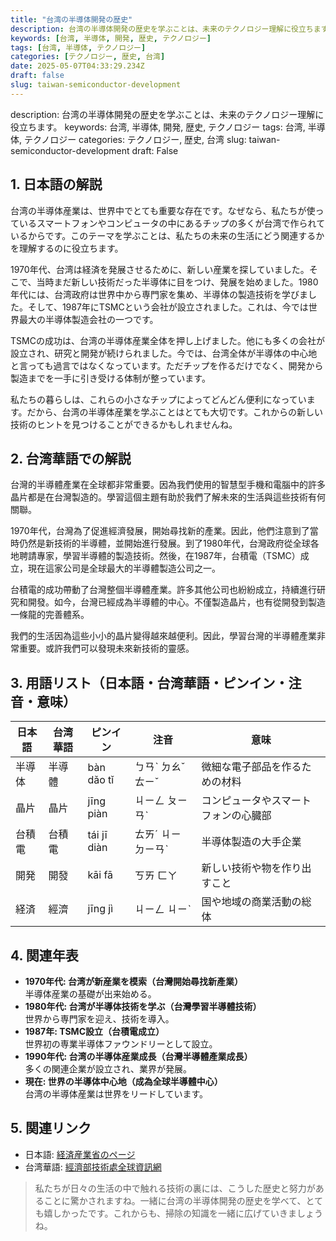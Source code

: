 ```yaml
---
title: "台湾の半導体開発の歴史"
description: 台湾の半導体開発の歴史を学ぶことは、未来のテクノロジー理解に役立ちます。
keywords: [台湾, 半導体, 開発, 歴史, テクノロジー]
tags: [台湾, 半導体, テクノロジー]
categories: [テクノロジー, 歴史, 台湾]
date: 2025-05-07T04:33:29.234Z
draft: false
slug: taiwan-semiconductor-development
---
```


description: 台湾の半導体開発の歴史を学ぶことは、未来のテクノロジー理解に役立ちます。
keywords: 台湾, 半導体, 開発, 歴史, テクノロジー
tags: 台湾, 半導体, テクノロジー
categories: テクノロジー, 歴史, 台湾
slug: taiwan-semiconductor-development
draft: False

## 1. 日本語の解説

台湾の半導体産業は、世界中でとても重要な存在です。なぜなら、私たちが使っているスマートフォンやコンピュータの中にあるチップの多くが台湾で作られているからです。このテーマを学ぶことは、私たちの未来の生活にどう関連するかを理解するのに役立ちます。

1970年代、台湾は経済を発展させるために、新しい産業を探していました。そこで、当時まだ新しい技術だった半導体に目をつけ、発展を始めました。1980年代には、台湾政府は世界中から専門家を集め、半導体の製造技術を学びました。そして、1987年にTSMCという会社が設立されました。これは、今では世界最大の半導体製造会社の一つです。

TSMCの成功は、台湾の半導体産業全体を押し上げました。他にも多くの会社が設立され、研究と開発が続けられました。今では、台湾全体が半導体の中心地と言っても過言ではなくなっています。ただチップを作るだけでなく、開発から製造までを一手に引き受ける体制が整っています。

私たちの暮らしは、これらの小さなチップによってどんどん便利になっています。だから、台湾の半導体産業を学ぶことはとても大切です。これからの新しい技術のヒントを見つけることができるかもしれませんね。

## 2. 台湾華語での解説

台灣的半導體產業在全球都非常重要。因為我們使用的智慧型手機和電腦中的許多晶片都是在台灣製造的。學習這個主題有助於我們了解未來的生活與這些技術有何關聯。

1970年代，台灣為了促進經濟發展，開始尋找新的產業。因此，他們注意到了當時仍然是新技術的半導體，並開始進行發展。到了1980年代，台灣政府從全球各地聘請專家，學習半導體的製造技術。然後，在1987年，台積電（TSMC）成立，現在這家公司是全球最大的半導體製造公司之一。

台積電的成功帶動了台灣整個半導體產業。許多其他公司也紛紛成立，持續進行研究和開發。如今，台灣已經成為半導體的中心。不僅製造晶片，也有從開發到製造一條龍的完善體系。

我們的生活因為這些小小的晶片變得越來越便利。因此，學習台灣的半導體產業非常重要。或許我們可以發現未來新技術的靈感。

## 3. 用語リスト（日本語・台湾華語・ピンイン・注音・意味）

| 日本語   | 台湾華語     | ピンイン | 注音      | 意味                           |
|----------|--------------|----------|-----------|--------------------------------|
| 半導体   | 半導體       | bàn dǎo tǐ | ㄅㄢˋ ㄉㄠˇ ㄊㄧˇ | 微細な電子部品を作るための材料 |
| 晶片     | 晶片         | jīng piàn | ㄐㄧㄥ ㄆㄧㄢˋ  | コンピュータやスマートフォンの心臓部 |
| 台積電   | 台積電       | tái jī diàn | ㄊㄞˊ ㄐㄧ ㄉㄧㄢˋ  | 半導体製造の大手企業            |
| 開発     | 開發         | kāi fā   | ㄎㄞ ㄈㄚ   | 新しい技術や物を作り出すこと  |
| 経済     | 經濟         | jīng jì  | ㄐㄧㄥ ㄐㄧˋ  | 国や地域の商業活動の総体       |

## 4. 関連年表

- **1970年代: 台湾が新産業を模索（台灣開始尋找新產業）**  
  半導体産業の基礎が出来始める。
- **1980年代: 台湾が半導体技術を学ぶ（台灣學習半導體技術）**  
  世界から専門家を迎え、技術を導入。
- **1987年: TSMC設立（台積電成立）**  
  世界初の専業半導体ファウンドリーとして設立。
- **1990年代: 台湾の半導体産業成長（台灣半導體產業成長）**  
  多くの関連企業が設立され、業界が発展。
- **現在: 世界の半導体中心地（成為全球半導體中心）**  
  台湾の半導体産業は世界をリードしています。

## 5. 関連リンク

- 日本語: [経済産業省のページ](https://www.meti.go.jp/management/monodzukuri/semiconductor/)
- 台湾華語: [經濟部技術處全球資訊網](https://www.tie.gov.tw/)

> 私たちが日々の生活の中で触れる技術の裏には、こうした歴史と努力があることに驚かされますね。一緒に台湾の半導体開発の歴史を学べて、とても嬉しかったです。これからも、掃除の知識を一緒に広げていきましょうね。